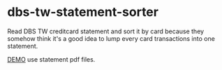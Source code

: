 # dbs-tw-statement-sorter
Read DBS TW creditcard statement and sort it by card because they somehow think it's a good idea to lump every card transactions into one statement.

[DEMO](https://thlintw.github.io/dbs-tw-statement-sorter/) use statement pdf files.